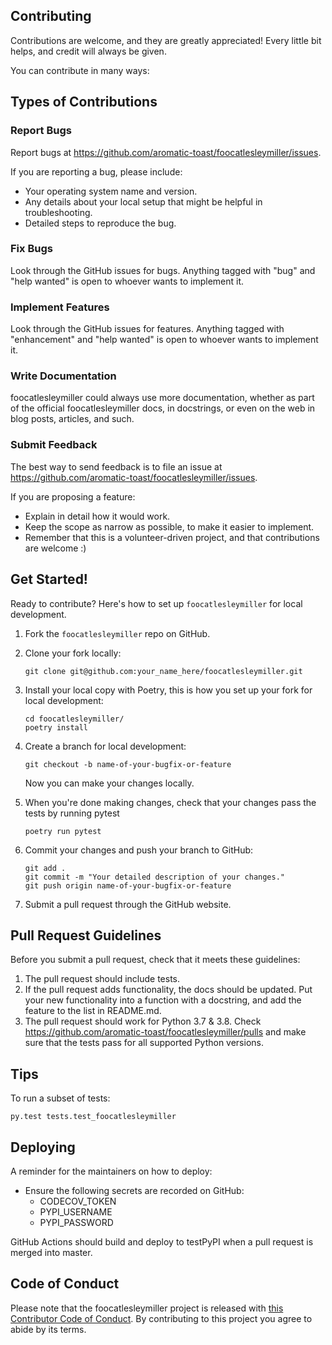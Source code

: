 
## Contributing

Contributions are welcome, and they are greatly appreciated! Every little bit
helps, and credit will always be given.

You can contribute in many ways:

## Types of Contributions


### Report Bugs

Report bugs at https://github.com/aromatic-toast/foocatlesleymiller/issues.

If you are reporting a bug, please include:

* Your operating system name and version.
* Any details about your local setup that might be helpful in troubleshooting.
* Detailed steps to reproduce the bug.

### Fix Bugs

Look through the GitHub issues for bugs. Anything tagged with "bug" and "help
wanted" is open to whoever wants to implement it.

### Implement Features

Look through the GitHub issues for features. Anything tagged with "enhancement"
and "help wanted" is open to whoever wants to implement it.

### Write Documentation

foocatlesleymiller could always use more documentation, whether as part of the
official foocatlesleymiller docs, in docstrings, or even on the web in blog posts,
articles, and such.

### Submit Feedback

The best way to send feedback is to file an issue at https://github.com/aromatic-toast/foocatlesleymiller/issues.

If you are proposing a feature:

* Explain in detail how it would work.
* Keep the scope as narrow as possible, to make it easier to implement.
* Remember that this is a volunteer-driven project, and that contributions
  are welcome :)

## Get Started!

Ready to contribute? Here's how to set up `foocatlesleymiller` for local development.

1. Fork the `foocatlesleymiller` repo on GitHub.

2. Clone your fork locally:

	```
	git clone git@github.com:your_name_here/foocatlesleymiller.git
	```

3. Install your local copy with Poetry, this is how you set up your fork for local development:

	```
	cd foocatlesleymiller/
	poetry install
	```

4. Create a branch for local development:

	```
	git checkout -b name-of-your-bugfix-or-feature
	```

   	Now you can make your changes locally.

5. When you're done making changes, check that your changes pass the tests by running pytest

	```
	poetry run pytest
	```

6. Commit your changes and push your branch to GitHub:

	```
	git add .
	git commit -m "Your detailed description of your changes."
	git push origin name-of-your-bugfix-or-feature
	```

7. Submit a pull request through the GitHub website.

## Pull Request Guidelines

Before you submit a pull request, check that it meets these guidelines:

1. The pull request should include tests.
2. If the pull request adds functionality, the docs should be updated. Put
   your new functionality into a function with a docstring, and add the
   feature to the list in README.md.
3. The pull request should work for Python 3.7 & 3.8. Check https://github.com/aromatic-toast/foocatlesleymiller/pulls and make sure that the tests pass for all supported Python versions.

## Tips

To run a subset of tests:

```
py.test tests.test_foocatlesleymiller
```

## Deploying

A reminder for the maintainers on how to deploy:

- Ensure the following secrets are recorded on GitHub:
	- CODECOV_TOKEN	
	- PYPI_USERNAME
 	- PYPI_PASSWORD	

 GitHub Actions should build and deploy to testPyPI when a pull request is merged into master.

## Code of Conduct

Please note that the foocatlesleymiller project is released with [this Contributor Code of Conduct](CONDUCT.md). By contributing to this project you agree to abide by its terms.
